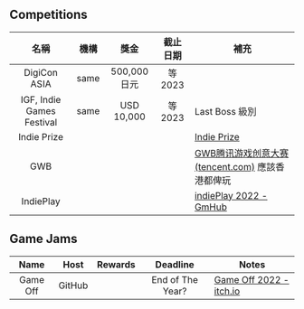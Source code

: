 ## Competitions

| 名稱 | 機構 | 獎金 | 截止日期 | 補充 |
| :-: | :-: | :-: | :-: | --- |
| DigiCon ASIA | same | 500,000日元 | 等2023 | |
| IGF, Indie Games Festival | same | USD 10,000 | 等2023 | Last Boss 級別 |
| Indie Prize | | | | [Indie Prize](https://www.indieprize.org/Asia2019/index.html) |
| GWB | | | | [GWB腾讯游戏创意大赛 (tencent.com)](https://gwb.tencent.com/cn) 應該香港都俾玩 |
| IndiePlay | | | | [indiePlay 2022 - GmHub](https://gmhub.com/special/indieplay2022) |


## Game Jams

| Name | Host | Rewards | Deadline | Notes |
| :-: | :-: | :-: | :-: | --- |
| Game Off | GitHub | | End of The Year? | [Game Off 2022 - itch.io](https://itch.io/jam/game-off-2022) |
